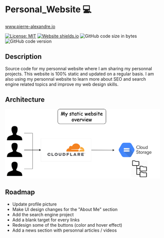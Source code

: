 # Personal_Website 💻 
www.pierre-alexandre.io


[![License: MIT](https://img.shields.io/badge/License-MIT-yellow.svg)](https://opensource.org/licenses/MIT)
[![Website shields.io](https://img.shields.io/website.svg?color=ff69b4&url=https://pierre-alexandre.io/)](http://pierre-alexandre.io/)
<img alt="GitHub code size in bytes" src="https://img.shields.io/github/languages/code-size/Pierre-Alexandre35/Personal_website?color=red">
<img alt="GitHub code version" src="https://img.shields.io/badge/version-2.0-pink">


## Description
Source code for my personnal website where I am sharing my personnal projects. 
This website is 100% static and updated on a regular basis. I am also using my personnal website to learn more about SEO and search engine related topics and improve my web design skills.  


## Architecture

![alt text](docs/architecture.png)


## Roadmap
- Update profile picture 
- Make UI design changes for the "About Me" section
- Add the search engine project
- Add a blank target for every links
- Redesign some of the buttons (color and hover effect) 
- Add a news section with personnal articles / videos 
